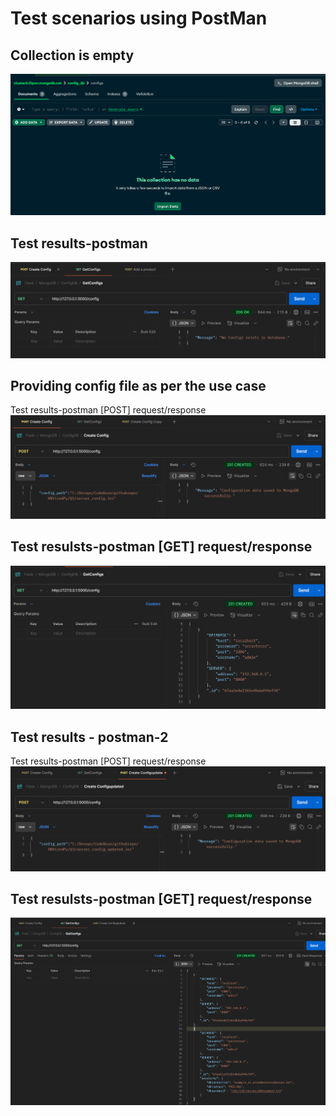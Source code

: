 # Test scenarios using PostMan
## Collection is empty 
![alt text](images\Empty_collection.png)

## Test results-postman 
![alt text](images\Empty_collection_result.png)

## Providing config file as per the use case
Test results-postman [POST] request/response
![alt text](images/0_PostSeverConfig.png)

## Test resulsts-postman [GET] request/response

![alt text](images/0_GETSeverConfig.png)

##  Test results - postman-2
Test results-postman [POST] request/response
![alt text](images/1_PostSeverConfig.png)

## Test resulsts-postman [GET] request/response

![alt text](images/1_GETSeverConfig.png)


